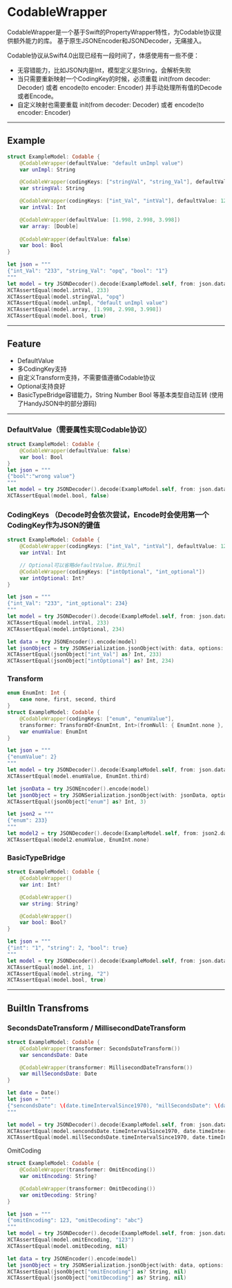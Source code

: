 # CodableWrapper
CodableWrapper是一个基于Swift的PropertyWrapper特性，为Codable协议提供额外能力的库。
基于原生JSONEncoder和JSONDecoder，无痛接入。

Codable协议从Swift4.0出现已经有一段时间了，体感使用有一些不便：
* 无容错能力，比如JSON内是Int，模型定义是String，会解析失败
* 当只需要重新映射一个CodingKey的时候，必须重载 init(from decoder: Decoder) 或者 encode(to encoder: Encoder) 并手动处理所有值的Decode或者Encode。
* 自定义映射也需要重载  init(from decoder: Decoder)  或者 encode(to encoder: Encoder)

---

## Example

```Swift
struct ExampleModel: Codable {
    @CodableWrapper(defaultValue: "default unImpl value")
    var unImpl: String

    @CodableWrapper(codingKeys: ["stringVal", "string_Val"], defaultValue: "abc")
    var stringVal: String

    @CodableWrapper(codingKeys: ["int_Val", "intVal"], defaultValue: 123456)
    var intVal: Int

    @CodableWrapper(defaultValue: [1.998, 2.998, 3.998])
    var array: [Double]
    
    @CodableWrapper(defaultValue: false)
    var bool: Bool
}
```
```Swift
let json = """
{"int_Val": "233", "string_Val": "opq", "bool": "1"}
"""
let model = try JSONDecoder().decode(ExampleModel.self, from: json.data(using: .utf8)!)
XCTAssertEqual(model.intVal, 233)
XCTAssertEqual(model.stringVal, "opq")
XCTAssertEqual(model.unImpl, "default unImpl value")
XCTAssertEqual(model.array, [1.998, 2.998, 3.998])
XCTAssertEqual(model.bool, true)
```

---

## Feature

* DefaultValue
* 多CodingKey支持
* 自定义Transform支持，不需要值遵循Codable协议
* Optional支持良好
* BasicTypeBridge容错能力，String Number Bool 等基本类型自动互转 (使用了HandyJSON中的部分源码)

---

### DefaultValue（需要属性实现Codable协议）
```swift
struct ExampleModel: Codable {
    @CodableWrapper(defaultValue: false)
    var bool: Bool
}
let json = """
{"bool":"wrong value"}
"""
let model = try JSONDecoder().decode(ExampleModel.self, from: json.data(using: .utf8)!)
XCTAssertEqual(model.bool, false)
```

### CodingKeys （Decode时会依次尝试，Encode时会使用第一个CodingKey作为JSON的键值
```swift
struct ExampleModel: Codable {
    @CodableWrapper(codingKeys: ["int_Val", "intVal"], defaultValue: 123456)
    var intVal: Int

    // Optional可以省略defaultValue，默认为nil
    @CodableWrapper(codingKeys: ["intOptional", "int_optional"])
    var intOptional: Int?
}

let json = """
{"int_Val": "233", "int_optional": 234}
"""
let model = try JSONDecoder().decode(ExampleModel.self, from: json.data(using: .utf8)!)
XCTAssertEqual(model.intVal, 233)
XCTAssertEqual(model.intOptional, 234)

let data = try JSONEncoder().encode(model)
let jsonObject = try JSONSerialization.jsonObject(with: data, options: []) as! [String: Any]
XCTAssertEqual(jsonObject["int_Val"] as? Int, 233)
XCTAssertEqual(jsonObject["intOptional"] as? Int, 234)

```

### Transform
```swift
enum EnumInt: Int {
	case none, first, second, third
}
struct ExampleModel: Codable {
    @CodableWrapper(codingKeys: ["enum", "enumValue"],
    transformer: TransformOf<EnumInt, Int>(fromNull: { EnumInt.none }, fromJSON: { EnumInt(rawValue: $0 + 1) }, toJSON: { $0.rawValue }))
    var enumValue: EnumInt
}

let json = """
{"enumValue": 2}
"""
let model = try JSONDecoder().decode(ExampleModel.self, from: json.data(using: .utf8)!)
XCTAssertEqual(model.enumValue, EnumInt.third)

let jsonData = try JSONEncoder().encode(model)
let jsonObject = try JSONSerialization.jsonObject(with: jsonData, options: []) as! [String: Any]
XCTAssertEqual(jsonObject["enum"] as? Int, 3)

let json2 = """
{"enum": 233}
"""
let model2 = try JSONDecoder().decode(ExampleModel.self, from: json2.data(using: .utf8)!)
XCTAssertEqual(model2.enumValue, EnumInt.none)
```

### BasicTypeBridge

```swift
struct ExampleModel: Codable {
    @CodableWrapper()
    var int: Int?

    @CodableWrapper()
    var string: String?

    @CodableWrapper()
    var bool: Bool?
}

let json = """
{"int": "1", "string": 2, "bool": true}
"""
let model = try JSONDecoder().decode(ExampleModel.self, from: json.data(using: .utf8)!)
XCTAssertEqual(model.int, 1)
XCTAssertEqual(model.string, "2")
XCTAssertEqual(model.bool, true)
```

---

## BuiltIn Transfroms

### SecondsDateTransform / MillisecondDateTransform

```swift
struct ExampleModel: Codable {
    @CodableWrapper(transformer: SecondsDateTransform())
    var sencondsDate: Date

    @CodableWrapper(transformer: MillisecondDateTransform())
    var millSecondsDate: Date
}

let date = Date()
let json = """
{"sencondsDate": \(date.timeIntervalSince1970), "millSecondsDate": \(date.timeIntervalSince1970 * 1000)}
"""

let model = try JSONDecoder().decode(ExampleModel.self, from: json.data(using: .utf8)!)
XCTAssertEqual(model.sencondsDate.timeIntervalSince1970, date.timeIntervalSince1970)
XCTAssertEqual(model.millSecondsDate.timeIntervalSince1970, date.timeIntervalSince1970)
```

OmitCoding

```swift
struct ExampleModel: Codable {
    @CodableWrapper(transformer: OmitEncoding())
    var omitEncoding: String?

    @CodableWrapper(transformer: OmitDecoding())
    var omitDecoding: String?
}

let json = """
{"omitEncoding": 123, "omitDecoding": "abc"}
"""
let model = try JSONDecoder().decode(ExampleModel.self, from: json.data(using: .utf8)!)
XCTAssertEqual(model.omitEncoding, "123")
XCTAssertEqual(model.omitDecoding, nil)

let data = try JSONEncoder().encode(model)
let jsonObject = try JSONSerialization.jsonObject(with: data, options: []) as! [String: Any]
XCTAssertEqual(jsonObject["omitEncoding"] as? String, nil)
XCTAssertEqual(jsonObject["omitDecoding"] as? String, nil)
```

